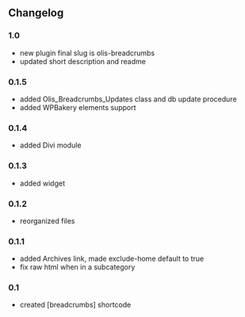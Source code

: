## Changelog

### 1.0
- new plugin final slug is olis-breadcrumbs
- updated short description and readme

### 0.1.5
- added Olis_Breadcrumbs_Updates class and db update procedure
- added WPBakery elements support

### 0.1.4
- added Divi module

### 0.1.3
- added widget

### 0.1.2
- reorganized files

### 0.1.1
- added Archives link, made exclude-home default to true
- fix raw html when in a subcategory

### 0.1
- created [breadcrumbs] shortcode
